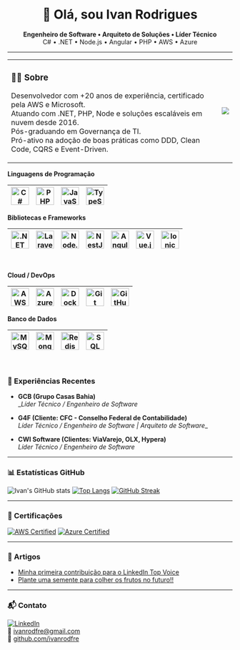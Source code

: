 <h1 align="center">👋 Olá, sou Ivan Rodrigues</h1>
<p align="center">
  <strong>Engenheiro de Software • Arquiteto de Soluções • Líder Técnico</strong><br/>
  C# • .NET • Node.js • Angular • PHP • AWS • Azure
</p>

---

<table>
<tr>
<td>

### 👨‍💻 Sobre

Desenvolvedor com +20 anos de experiência, certificado pela AWS e Microsoft.  
Atuando com .NET, PHP, Node e soluções escaláveis em nuvem desde 2016.  
Pós-graduando em Governança de TI.  
Pró-ativo na adoção de boas práticas como DDD, Clean Code, CQRS e Event-Driven.

</td>
<td>

<img src= "https://avatars.githubusercontent.com/u/13109432?v=4">
</td>
</tr>
</table>

**Linguagens de Programação**

<img src="https://cdn.jsdelivr.net/gh/devicons/devicon/icons/csharp/csharp-original.svg" title="C#" width="40"/>|<img src="https://cdn.jsdelivr.net/gh/devicons/devicon/icons/php/php-original.svg" title="PHP" width="40"/>|<img src="https://cdn.jsdelivr.net/gh/devicons/devicon/icons/javascript/javascript-original.svg" title="JavaScript" width="40"/>|<img src="https://cdn.jsdelivr.net/gh/devicons/devicon/icons/typescript/typescript-original.svg" title="TypeScript" width="40"/>
|--|--|--|--|

**Bibliotecas e Frameworks**

<img src="https://cdn.jsdelivr.net/gh/devicons/devicon/icons/dotnetcore/dotnetcore-original.svg" title=".NET Core" width="40"/>|<img src="https://cdn.jsdelivr.net/gh/devicons/devicon/icons/laravel/laravel-original.svg" title="Laravel" width="40"/>|<img src="https://cdn.jsdelivr.net/gh/devicons/devicon/icons/nodejs/nodejs-original.svg" title="Node.js" width="40"/>|<img src="https://cdn.jsdelivr.net/gh/devicons/devicon/icons/nestjs/nestjs-original.svg" title="NestJS" width="40"/>|<img src="https://cdn.jsdelivr.net/gh/devicons/devicon/icons/angularjs/angularjs-original.svg" title="Angular" width="40"/>|<img src="https://cdn.jsdelivr.net/gh/devicons/devicon/icons/vuejs/vuejs-original.svg" title="Vue.js" width="40"/>|<img src="https://cdn.jsdelivr.net/gh/devicons/devicon/icons/ionic/ionic-original.svg" title="Ionic" width="40"/>
|--|--|--|--|--|--|--|
<br>

**Cloud / DevOps**

<img src="https://cdn.jsdelivr.net/gh/devicons/devicon/icons/amazonwebservices/amazonwebservices-original-wordmark.svg" title="AWS" width="40"/>|<img src="https://cdn.jsdelivr.net/gh/devicons/devicon/icons/azure/azure-original.svg" title="Azure" width="40"/>|<img src="https://cdn.jsdelivr.net/gh/devicons/devicon/icons/docker/docker-original.svg" title="Docker" width="40"/>|<img src="https://cdn.jsdelivr.net/gh/devicons/devicon/icons/git/git-original.svg" title="Git" width="40"/>|<img src="https://cdn.jsdelivr.net/gh/devicons/devicon/icons/github/github-original.svg" title="GitHub" width="40"/>
|--|--|--|--|--|

**Banco de Dados**

<img src="https://cdn.jsdelivr.net/gh/devicons/devicon/icons/mysql/mysql-original.svg" title="MySQL" width="40"/>|<img src="https://cdn.jsdelivr.net/gh/devicons/devicon/icons/mongodb/mongodb-original.svg" title="MongoDB" width="40"/>|<img src="https://cdn.jsdelivr.net/gh/devicons/devicon/icons/redis/redis-original.svg" title="Redis" width="40"/>|<img src="https://cdn.jsdelivr.net/gh/devicons/devicon/icons/sqlite/sqlite-original.svg" title="SQL" width="40"/> <br>
|--|--|--|--|

<br>


### 💼 Experiências Recentes

- **GCB (Grupo Casas Bahia)**  
  __Líder Técnico / Engenheiro de Software_ 

- **G4F (Cliente: CFC - Conselho Federal de Contabilidade)**  
  _Líder Técnico / Engenheiro de Software | Arquiteto de Software__

- **CWI Software (Clientes: ViaVarejo, OLX, Hypera)**  
  _Líder Técnico / Engenheiro de Software_

---

### 📊 Estatísticas GitHub

![Ivan's GitHub stats](https://github-readme-stats.vercel.app/api?username=ivanrodfre&show_icons=true&count_private=true&include_all_commits=true)
[![Top Langs](https://github-readme-stats.vercel.app/api/top-langs/?username=ivanrodfre&layout=compact)](https://github.com/anuraghazra/github-readme-stats)
[![GitHub Streak](https://github-readme-streak-stats.herokuapp.com/?user=ivanrodfre)](https://github.com/ivanrodfre)




---

### 📜 Certificações

[![AWS Certified](https://img.shields.io/badge/AWS_Cloud_Practitioner-232F3E?style=for-the-badge&logo=amazonaws&logoColor=white)](https://www.credly.com/badges/0a633a62-ba08-484d-bfa3-2ef3c901a63f/linked_in_profile)
[![Azure Certified](https://img.shields.io/badge/Azure_Fundamentals-0078D4?style=for-the-badge&logo=microsoftazure&logoColor=white)](https://www.credly.com/badges/46cc8aca-8613-4b50-a2a9-f06c897db7d9/linked_in_profile)

---

### 📝 Artigos

- [Minha primeira contribuição para o LinkedIn Top Voice](https://www.linkedin.com/pulse/minha-primeira-contribui%C3%A7%C3%A3o-para-o-linkedin-top-voice-ivan-rodrigues-xwnie/)
- [Plante uma semente para colher os frutos no futuro!!](https://www.linkedin.com/pulse/plante-uma-semente-para-colher-os-frutos-futuro-ivan-rodrigues/)

---

### 📬 Contato

[![LinkedIn](https://img.shields.io/badge/-ivanrodfre-blue?style=flat&logo=linkedin&logoColor=white)](https://linkedin.com/in/ivanrodfre)  
📧 ivanrodfre@gmail.com  
🔗 [github.com/ivanrodfre](https://github.com/ivanrodfre)
